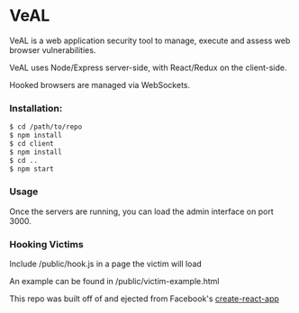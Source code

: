 # VeAL
VeAL is a web application security tool to manage, execute and assess web browser vulnerabilities.

VeAL uses Node/Express server-side, with React/Redux on the client-side.

Hooked browsers are managed via WebSockets.

### Installation:
```sh
$ cd /path/to/repo
$ npm install
$ cd client
$ npm install
$ cd ..
$ npm start
```

### Usage
Once the servers are running, you can load the admin interface on port 3000.


### Hooking Victims
Include /public/hook.js in a page the victim will load

An example can be found in /public/victim-example.html


This repo was built off of and ejected from Facebook's [create-react-app](https://github.com/facebookincubator/create-react-app)
